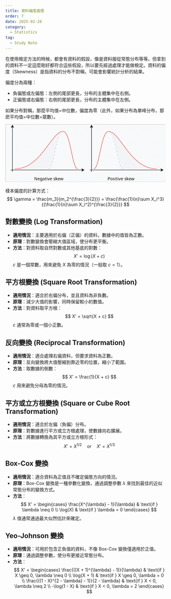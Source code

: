 ```yaml
---
title: 資料偏度處理
order: 7
date: 2025-02-28
category:
  - Statistics
tag:
  - Study Note
---
```

<!-- # 資料偏度處理 -->

在使用檢定方法的時候，都會有資料的假設，像是資料服從常態分布等等。但拿到的資料不一定這麼剛好都符合這些假設，所以要先經過處理才能做檢定。資料的偏度（Skewness）是指資料的分布不對稱，可能會影響統計分析的結果。

<!-- more -->

偏度分為兩種：

- 負偏態或左偏態：左側的尾部更長，分布的主體集中在右側。
- 正偏態或右偏態：右側的尾部更長，分布的主體集中在左側。

如果分布對稱，那麼平均值=中位數，偏度為零（此外，如果分布為單峰分布，那麽平均值=中位數=眾數）。

![](img_stat/1.png)

樣本偏度的計算方式：
$$
\gamma = \frac{m_3}{m_2^{\frac{3}{2}}} = \frac{\frac{1}{n}\sum X_i^3}{(\frac{1}{n}\sum X_i^2)^{\frac{3}{2}}}
$$

## 對數變換 (Log Transformation)

- **適用情況**：主要適用於右偏（正偏）的資料，數據中的值皆為正數。
- **原理**：對數變換會壓縮大值區域，使分布更平衡。
- **方法**：對資料取自然對數或其他基底的對數：
  $$
  X' = \log(X + c)
  $$
  $c$ 是一個常數，用來避免 $X$ 為零的情況（一般取 $c = 1$）。
  

## 平方根變換 (Square Root Transformation)

- **適用情況**：適合於右偏分布，並且資料為非負數。
- **原理**：減少大值的影響，同時保留較小的數值。
- **方法**：對資料取平方根：
  $$
  X' = \sqrt{X + c}
  $$
  $c$ 通常為零或一個小正數。


## 反向變換 (Reciprocal Transformation)

- **適用情況**：適合處理右偏資料，但要求資料為正數。
- **原理**：反向變換將大值壓縮到靠近零的位置，縮小了範圍。
- **方法**：取數據的倒數：
  $$
  X' = \frac{1}{X + c}
  $$
  $c$ 用來避免分母為零的情況。



## 平方或立方根變換 (Square or Cube Root Transformation)

- **適用情況**：適合於左偏（負偏）分布。
- **原理**：對數據進行平方或立方根處理，使數據向右擴展。
- **方法**：將數據轉換為其平方或立方根形式：
  $$
  X' = X^{1/2} \quad \text{or} \quad X' = X^{1/3}
  $$



## Box-Cox 變換

- **適用情況**：適合資料為正值且不確定偏態方向的情況。
- **原理**：Box-Cox 變換是一種參數化變換，通過調整參數 $\lambda$ 來找到最佳的近似常態分布的變換方式。
- **方法**：
  $$
  X' = 
  \begin{cases}
      \frac{X^{\lambda} - 1}{\lambda} & \text{if } \lambda \neq 0 \\
      \log(X) & \text{if } \lambda = 0
  \end{cases}
  $$
  $\lambda$ 值通常通過最大似然估計來確定。



## Yeo-Johnson 變換

- **適用情況**：可用於包含正負值的資料，不像 Box-Cox 變換僅適用於正值。
- **原理**：通過調整參數，使分布更接近常態分布。
- **方法**：
  $$
  X' = 
  \begin{cases}
      \frac{((X + 1)^{\lambda} - 1)}{\lambda} & \text{if } X \geq 0, \lambda \neq 0 \\
      \log(X + 1) & \text{if } X \geq 0, \lambda = 0 \\
      \frac{((1 - X)^{2 - \lambda} - 1)}{2 - \lambda} & \text{if } X < 0, \lambda \neq 2 \\
      -\log(1 - X) & \text{if } X < 0, \lambda = 2
  \end{cases}
  $$


